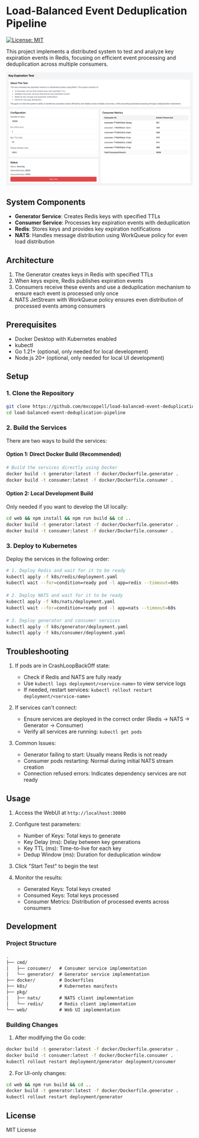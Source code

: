 # Load-Balanced Event Deduplication Pipeline

[![License: MIT](https://img.shields.io/badge/License-MIT-yellow.svg)](https://opensource.org/licenses/MIT)

This project implements a distributed system to test and analyze key expiration events in Redis, focusing on efficient event processing and deduplication across multiple consumers.

![Web UI](asset/test-ui.jpg)

## System Components

- **Generator Service**: Creates Redis keys with specified TTLs
- **Consumer Service**: Processes key expiration events with deduplication
- **Redis**: Stores keys and provides key expiration notifications
- **NATS**: Handles message distribution using WorkQueue policy for even load distribution

## Architecture

1. The Generator creates keys in Redis with specified TTLs
2. When keys expire, Redis publishes expiration events
3. Consumers receive these events and use a deduplication mechanism to ensure each event is processed only once
4. NATS JetStream with WorkQueue policy ensures even distribution of processed events among consumers

## Prerequisites

- Docker Desktop with Kubernetes enabled
- kubectl
- Go 1.21+ (optional, only needed for local development)
- Node.js 20+ (optional, only needed for local UI development)

## Setup

### 1. Clone the Repository

```bash
git clone https://github.com/mxcoppell/load-balanced-event-deduplication-pipeline.git
cd load-balanced-event-deduplication-pipeline
```

### 2. Build the Services

There are two ways to build the services:

#### Option 1: Direct Docker Build (Recommended)

```bash
# Build the services directly using Docker
docker build -t generator:latest -f docker/Dockerfile.generator .
docker build -t consumer:latest -f docker/Dockerfile.consumer .
```

#### Option 2: Local Development Build

Only needed if you want to develop the UI locally:
```bash
cd web && npm install && npm run build && cd ..
docker build -t generator:latest -f docker/Dockerfile.generator .
docker build -t consumer:latest -f docker/Dockerfile.consumer .
```

### 3. Deploy to Kubernetes

Deploy the services in the following order:

```bash
# 1. Deploy Redis and wait for it to be ready
kubectl apply -f k8s/redis/deployment.yaml
kubectl wait --for=condition=ready pod -l app=redis --timeout=60s

# 2. Deploy NATS and wait for it to be ready
kubectl apply -f k8s/nats/deployment.yaml
kubectl wait --for=condition=ready pod -l app=nats --timeout=60s

# 3. Deploy generator and consumer services
kubectl apply -f k8s/generator/deployment.yaml
kubectl apply -f k8s/consumer/deployment.yaml
```

## Troubleshooting

1. If pods are in CrashLoopBackOff state:
   - Check if Redis and NATS are fully ready
   - Use `kubectl logs deployment/<service-name>` to view service logs
   - If needed, restart services: `kubectl rollout restart deployment/<service-name>`

2. If services can't connect:
   - Ensure services are deployed in the correct order (Redis → NATS → Generator → Consumer)
   - Verify all services are running: `kubectl get pods`

3. Common Issues:
   - Generator failing to start: Usually means Redis is not ready
   - Consumer pods restarting: Normal during initial NATS stream creation
   - Connection refused errors: Indicates dependency services are not ready

## Usage

1. Access the WebUI at `http://localhost:30080`

2. Configure test parameters:
   - Number of Keys: Total keys to generate
   - Key Delay (ms): Delay between key generations
   - Key TTL (ms): Time-to-live for each key
   - Dedup Window (ms): Duration for deduplication window

3. Click "Start Test" to begin the test

4. Monitor the results:
   - Generated Keys: Total keys created
   - Consumed Keys: Total keys processed
   - Consumer Metrics: Distribution of processed events across consumers

## Development

### Project Structure

```
.
├── cmd/
│   ├── consumer/   # Consumer service implementation
│   └── generator/  # Generator service implementation
├── docker/         # Dockerfiles
├── k8s/            # Kubernetes manifests
├── pkg/
│   ├── nats/       # NATS client implementation
│   └── redis/      # Redis client implementation
└── web/            # Web UI implementation
```

### Building Changes

1. After modifying the Go code:
```bash
docker build -t generator:latest -f docker/Dockerfile.generator .
docker build -t consumer:latest -f docker/Dockerfile.consumer .
kubectl rollout restart deployment/generator deployment/consumer
```

2. For UI-only changes:
```bash
cd web && npm run build && cd ..
docker build -t generator:latest -f docker/Dockerfile.generator .
kubectl rollout restart deployment/generator
```

## License

MIT License 